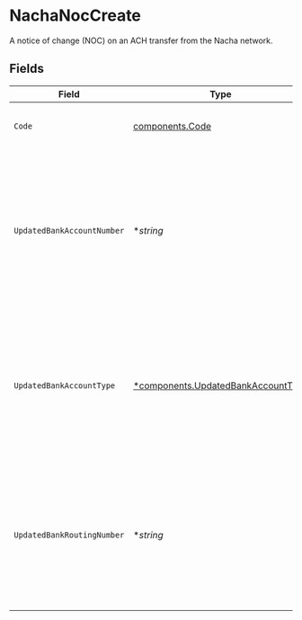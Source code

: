 # NachaNocCreate

A notice of change (NOC) on an ACH transfer from the Nacha network.


## Fields

| Field                                                                                                     | Type                                                                                                      | Required                                                                                                  | Description                                                                                               | Example                                                                                                   |
| --------------------------------------------------------------------------------------------------------- | --------------------------------------------------------------------------------------------------------- | --------------------------------------------------------------------------------------------------------- | --------------------------------------------------------------------------------------------------------- | --------------------------------------------------------------------------------------------------------- |
| `Code`                                                                                                    | [components.Code](../../models/components/code.md)                                                        | :heavy_check_mark:                                                                                        | The notice of change reason code.                                                                         | C01                                                                                                       |
| `UpdatedBankAccountNumber`                                                                                | **string*                                                                                                 | :heavy_minus_sign:                                                                                        | The updated bank account number. Should only be set when the code is for an incorrect DFI account number. | 1.2345678e+07                                                                                             |
| `UpdatedBankAccountType`                                                                                  | [*components.UpdatedBankAccountType](../../models/components/updatedbankaccounttype.md)                   | :heavy_minus_sign:                                                                                        | The updated bank account type. Should only be set when the code is for an incorrect transaction code.     | SAVINGS                                                                                                   |
| `UpdatedBankRoutingNumber`                                                                                | **string*                                                                                                 | :heavy_minus_sign:                                                                                        | The updated bank routing number. Should only be set when the code is for an incorrect routing number.     | 100100123                                                                                                 |